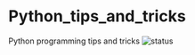 # Python_tips_and_tricks
Python programming tips and tricks
![status](https://img.shields.io/badge/status-work%20in%20progress-blue?style=flat-square)
